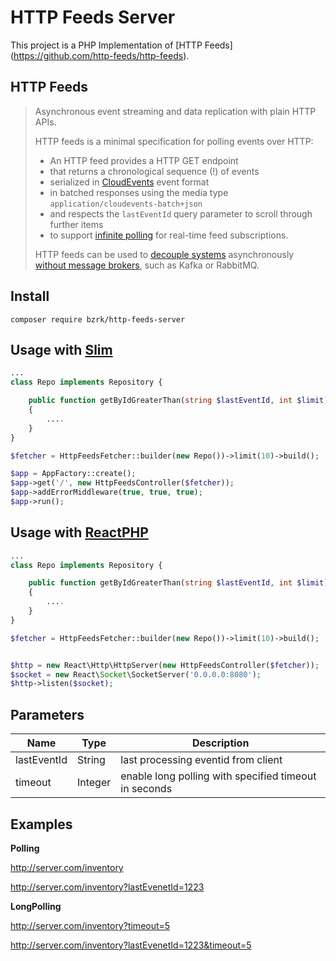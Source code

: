 HTTP Feeds Server
===

This project is a PHP Implementation of [HTTP Feeds] (https://github.com/http-feeds/http-feeds).

## HTTP Feeds
> Asynchronous event streaming and data replication with plain HTTP APIs.
> 
> HTTP feeds is a minimal specification for polling events over HTTP:
>
> - An HTTP feed provides a HTTP GET endpoint
> - that returns a chronological sequence (!) of events
> - serialized in [CloudEvents](https://github.com/cloudevents/spec) event format
> - in batched responses using the media type `application/cloudevents-batch+json`
> - and respects the `lastEventId` query parameter to scroll through further items
> - to support [infinite polling](#polling) for real-time feed subscriptions.
>
> HTTP feeds can be used to [decouple systems](https://scs-architecture.org) asynchronously [without message brokers](https://www.innoq.com/en/articles/2021/12/http-feeds-schnittstellen-ohne-kafka-oder-rabbitmq), such as Kafka or RabbitMQ.

## Install

`composer require bzrk/http-feeds-server`

## Usage with [Slim](https://github.com/slimphp/Slim)

```php
...
class Repo implements Repository {

    public function getByIdGreaterThan(string $lastEventId, int $limit): FeedItemCollection
    {
        ....
    }
}

$fetcher = HttpFeedsFetcher::builder(new Repo())->limit(10)->build();

$app = AppFactory::create();
$app->get('/', new HttpFeedsController($fetcher));
$app->addErrorMiddleware(true, true, true);
$app->run();
```

## Usage with [ReactPHP](https://reactphp.org/http/)

```php
...
class Repo implements Repository {

    public function getByIdGreaterThan(string $lastEventId, int $limit): FeedItemCollection
    {
        ....
    }
}

$fetcher = HttpFeedsFetcher::builder(new Repo())->limit(10)->build();


$http = new React\Http\HttpServer(new HttpFeedsController($fetcher));
$socket = new React\Socket\SocketServer('0.0.0.0:8080');
$http->listen($socket);
```

## Parameters
|Name| Type   | Description                        |
|----|--------|------------------------------------|
|lastEventId| String | last processing eventid from client|
|timeout|Integer| enable long polling with specified timeout in seconds |

## Examples
__Polling__

http://server.com/inventory

http://server.com/inventory?lastEvenetId=1223

__LongPolling__

http://server.com/inventory?timeout=5

http://server.com/inventory?lastEvenetId=1223&timeout=5

